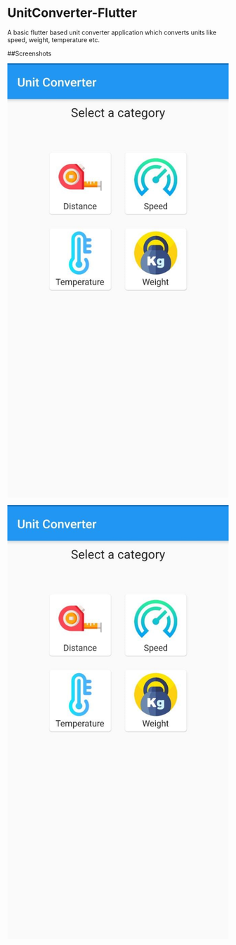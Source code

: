 # UnitConverter-Flutter

A basic flutter based unit converter application which converts units like speed, weight, temperature etc.

##Screenshots

![alt text](https://github.com/Sanchit-99/UnitConverter-Flutter/blob/main/screenshots/ss2.jpeg)

![alt text](https://github.com/Sanchit-99/UnitConverter-Flutter/blob/main/screenshots/ss2.jpeg)
